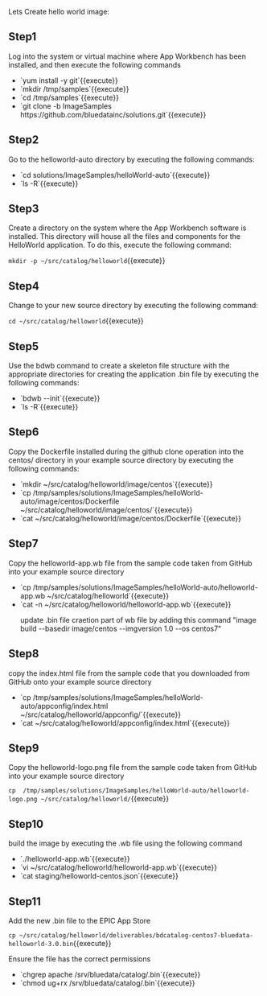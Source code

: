 Lets Create hello world image:

<h2>Step1</h2>
Log into the system or virtual machine where App Workbench has been installed, and then execute the following commands
<ul>
  <li>`yum install -y git`{{execute}}</li>
  <li>`mkdir /tmp/samples`{{execute}}</li>
  <li>`cd /tmp/samples`{{execute}}</li>
  <li>`git clone -b ImageSamples https://github.com/bluedatainc/solutions.git`{{execute}}</li>
</ul>
<h2>Step2</h2>
Go to the helloworld-auto directory by executing the following commands:
<ul>
  <li>`cd solutions/ImageSamples/helloWorld-auto`{{execute}}</li>

<li>`ls -R`{{execute}}</li>
</ul>

<h2>Step3</h2>
Create a directory on the system where the App Workbench software is installed. This directory will house all the files and components for the HelloWorld application. To do this, execute the following command:

`mkdir -p ~/src/catalog/helloworld`{{execute}}

<h2>Step4</h2>
Change to your new source directory by executing the following command:

`cd ~/src/catalog/helloworld`{{execute}}
<h2>Step5</h2>
Use the bdwb command to create a skeleton file structure with the appropriate directories for creating the application .bin file by executing the following commands:
<ul>
  <li>`bdwb --init`{{execute}}</li>
  <li>`ls -R`{{execute}}</li>
  </ul>

<h2>Step6</h2>
Copy the Dockerfile installed during the github clone operation into the centos/ directory in your example source directory by executing   the following commands:
<ul>
  <li>`mkdir ~/src/catalog/helloworld/image/centos`{{execute}}</li>

<li>`cp /tmp/samples/solutions/ImageSamples/helloWorld-auto/image/centos/Dockerfile  ~/src/catalog/helloworld/image/centos/`{{execute}}</li>

<li>`cat ~/src/catalog/helloworld/image/centos/Dockerfile`{{execute}}</li>
</ul>
<h2>Step7</h2>
Copy the helloworld-app.wb file from the sample code taken from GitHub into your example source directory
<ul>
<li>`cp /tmp/samples/solutions/ImageSamples/helloWorld-auto/helloworld-app.wb ~/src/catalog/helloworld`{{execute}}</li>

<li>`cat -n ~/src/catalog/helloworld/helloworld-app.wb`{{execute}}</li>



update .bin file craetion part of wb file by adding this command "image build --basedir image/centos  --imgversion 1.0 --os centos7"
</ul>

<h2>Step8</h2>
copy the index.html file from the sample code that you downloaded from GitHub onto your example source directory
<ul>
<li>`cp  /tmp/samples/solutions/ImageSamples/helloWorld-auto/appconfig/index.html ~/src/catalog/helloworld/appconfig/`{{execute}}</li>

<li>`cat ~/src/catalog/helloworld/appconfig/index.html`{{execute}}</li>
</ul>

<h2>Step9</h2>
Copy the helloworld-logo.png file from the sample code taken from GitHub into your example source directory

`cp  /tmp/samples/solutions/ImageSamples/helloWorld-auto/helloworld-logo.png ~/src/catalog/helloworld/`{{execute}}

<h2>Step10</h2>
build the image by executing the .wb file using the following command
<ul>
  <li>`./helloworld-app.wb`{{execute}}</li>
  <li>`vi ~/src/catalog/helloworld/helloworld-app.wb`{{execute}}</li>

<li>`cat staging/helloworld-centos.json`{{execute}}</li>
</ul>

<h2>Step11</h2>

Add the new .bin file to the EPIC App Store

`cp ~/src/catalog/helloworld/deliverables/bdcatalog-centos7-bluedata-helloworld-3.0.bin`{{execute}}

Ensure the file has the correct permissions
<ul>
  <li>`chgrep apache /srv/bluedata/catalog/<bundle>.bin`{{execute}}</li>
  <li>`chmod ug+rx /srv/bluedata/catalog/<bundle>.bin`{{execute}}</li
    </ul>






